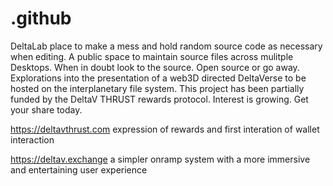 # .github
DeltaLab place to make a mess and hold random source code as necessary when editing. A public space to maintain source files across mulitple Desktops.
When in doubt look to the source. Open source or go away. Explorations into the presentation of a web3D directed DeltaVerse to be hosted on the interplanetary file system. This project has been partially funded by the DeltaV THRUST rewards protocol. Interest is growing. Get your share today.

https://deltavthrust.com
expression of rewards and first interation of wallet interaction

https://deltav.exchange
a simpler onramp system with a more immersive and entertaining user experience
